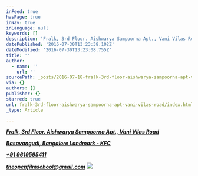 ```yaml
---
inFeed: true
hasPage: true
inNav: true
inLanguage: null
keywords: []
description: 'Fralk, 3rd Floor. Aishwarya Sampoorna Apt., Vani Vilas Road '
datePublished: '2016-07-30T13:23:38.102Z'
dateModified: '2016-07-30T13:23:08.755Z'
title: ''
author:
  - name: ''
    url: ''
sourcePath: _posts/2016-07-18-fralk-3rd-floor-aishwarya-sampoorna-apt-vani-vilas-road.md
via: {}
authors: []
publisher: {}
starred: true
url: fralk-3rd-floor-aishwarya-sampoorna-apt-vani-vilas-road/index.html
_type: Article

---
```

_[**Fralk, 3rd Floor. Aishwarya Sampoorna Apt., Vani Vilas Road**][0]_

_[**Basavangudi, Bangalore Landmark - KFC**][0]_

_[**+91 9619595411**][0]_

_**[theopenfilmschool@gmail.com][0]**_
![](https://the-grid-user-content.s3-us-west-2.amazonaws.com/3747e2b1-0841-4635-b866-d79b68689d71.jpg)

[0]: null